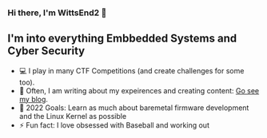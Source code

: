 ### Hi there, I'm WittsEnd2 👋 

<!--
[![Website](https://img.shields.io/website?label=codeSTACKr.com&style=for-the-badge&url=https%3A%2F%2Fcodestackr.com)](https://codestackr.com)


<a href="https://twitter.com/ragnarsecurity?ref_src=twsrc%5Etfw" class="twitter-follow-button" data-show-count="false">Follow @ragnarsecurity</a><script async src="https://platform.twitter.com/widgets.js" charset="utf-8"></script>
[![Twitter Follow](https://img.shields.io/twitter/follow/ragnarsecurity?color=1DA1F2&logo=twitter&style=for-the-badge)](https://twitter.com/intent/follow?original_referer=https%3A%2F%2Fgithub.com%2FcodeSTACKr&screen_name=codeSTACKr)
-->
## I'm into everything Embbedded Systems and Cyber Security

- 💻 I play in many CTF Competitions (and create challenges for some too). 
- 👯 Often, I am writing about my expeirences and creating content: [Go see my blog](https://medium.com/@ragnarsecurity). 
- 🥅 2022 Goals: Learn as much about baremetal firmware development and the Linux Kernel as possible
- ⚡ Fun fact: I love obsessed with Baseball and working out
